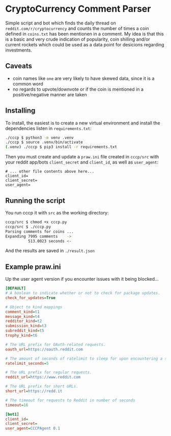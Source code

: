# CryptoCurrency Comment Parser

Simple script and bot which finds the daily thread on `reddit.com/r/cryptocurrency` and counts the number of times a coin defined in `coins.txt` has been mentionen in a comment.
My idea is that this is a basic and very crude indication of popularity, coin shilling and/or current rockets which could be used as a data point for desicions regarding investments.

## Caveats

* coin names like `one` are very likely to have skewed data, since it is a common word
* no regards to upvote/downvote or if the coin is mentioned in a positive/negative manner are taken

## Installing

To install, the easiest is to create a new virtual environment and install the dependencies listen in `requirements.txt`:

```bash
./cccp $ python3 -m venv .venv
./cccp $ source .venv/bin/activate
(.venv) ./cccp $ pip3 install -r requirements.txt
```

Then you must create and update a `praw.ini` file created in `cccp/src` with your reddit app/bots `client_secret` and `client_id`, as well as `user_agent`:

```
# ... other file contents above here...
client_id=
client_secret=
user_agent=
```

## Running the script
You run cccp it with `src` as the working directory:

```bash
cccp/src $ chmod +x cccp.py
cccp/src $ ./cccp.py
Parsing comments for coins ...
Expanding 7995 comments    ->
          513.0023 seconds <-
```

And the results are saved in `./result.json`

## Example praw.ini

Up the user agent version if you encounter issues with it being blocked...

```ini
[DEFAULT]
# A boolean to indicate whether or not to check for package updates.
check_for_updates=True

# Object to kind mappings
comment_kind=t1
message_kind=t4
redditor_kind=t2
submission_kind=t3
subreddit_kind=t5
trophy_kind=t6

# The URL prefix for OAuth-related requests.
oauth_url=https://oauth.reddit.com

# The amount of seconds of ratelimit to sleep for upon encountering a specific type of 429 error.
ratelimit_seconds=5

# The URL prefix for regular requests.
reddit_url=https://www.reddit.com

# The URL prefix for short URLs.
short_url=https://redd.it

# The timeout for requests to Reddit in number of seconds
timeout=16

[bot1]
client_id=
client_secret=
user_agent=CCCPAgent 0.1
```
